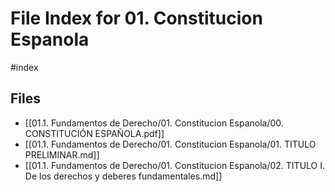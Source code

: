 # File Index for 01. Constitucion Espanola
#index

## Files

- [[01.1. Fundamentos de Derecho/01. Constitucion Espanola/00. CONSTITUCIÓN ESPAÑOLA.pdf]]
- [[01.1. Fundamentos de Derecho/01. Constitucion Espanola/01. TITULO PRELIMINAR.md]]
- [[01.1. Fundamentos de Derecho/01. Constitucion Espanola/02. TITULO I. De los derechos y deberes fundamentales.md]]
